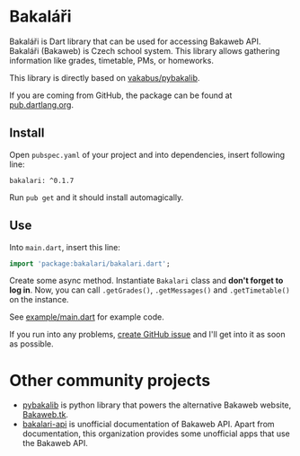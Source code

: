 # Bakaláři
Bakaláři is Dart library that can be used for accessing Bakaweb API. Bakaláři (Bakaweb) is Czech school system. This library allows gathering information like grades, timetable, PMs, or homeworks.

This library is directly based on [vakabus/pybakalib](https://github.com/vakabus/pybakalib/).

If you are coming from GitHub, the package can be found at [pub.dartlang.org](https://pub.dartlang.org/packages/bakalari).

## Install
Open `pubspec.yaml` of your project and into dependencies, insert following line:
```
bakalari: ^0.1.7
```
Run `pub get` and it should install automagically.

## Use
Into `main.dart`, insert this line:
```dart
import 'package:bakalari/bakalari.dart';
```

Create some async method. Instantiate `Bakalari` class and **don't forget to log in**.
Now, you can call `.getGrades()`, `.getMessages()` and `.getTimetable()` on the instance.

See [example/main.dart](https://github.com/SoptikHa2/bakalari/blob/master/example/main.dart) for example code.

If you run into any problems, [create GitHub issue](https://github.com/SoptikHa2/bakalari/issues) and I'll get into it as soon as possible.

# Other community projects

- [pybakalib](https://github.com/vakabus/pybakalib/) is python library that powers the alternative Bakaweb website, [Bakaweb.tk](https://www.bakaweb.tk/).
- [bakalari-api](https://github.com/bakalari-api/bakalari-api) is unofficial documentation of Bakaweb API. Apart from documentation, this organization provides some unofficial apps that use the Bakaweb API.
